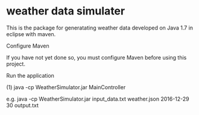 # weather data simulater

This is the package for generatating weather data developed on Java 1.7 in eclipse with maven.

Configure Maven

If you have not yet done so, you must configure Maven before using this project. 


Run the application

(1) java -cp WeatherSimulator.jar MainController

e.g. java -cp WeatherSimulator.jar input_data.txt weather.json 2016-12-29 30 output.txt

